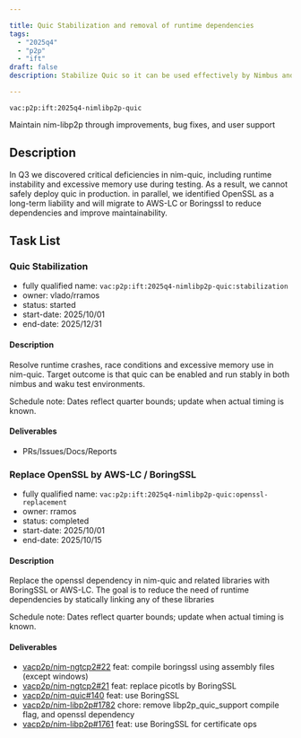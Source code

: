 ```yaml
---

title: Quic Stabilization and removal of runtime dependencies
tags:
  - "2025q4"
  - "p2p"
  - "ift"
draft: false
description: Stabilize Quic so it can be used effectively by Nimbus and Waku and remove OpenSSL Support

---
```


`vac:p2p:ift:2025q4-nimlibp2p-quic`

Maintain nim-libp2p through improvements, bug fixes, and user support

## Description

In Q3 we discovered critical deficiencies in nim-quic, including runtime instability and excessive memory use during testing. As a result, we cannot safely deploy quic in production. in parallel, we identified OpenSSL as a long-term liability and will migrate to AWS-LC or Boringssl to reduce dependencies and improve maintainability.

## Task List

### Quic Stabilization

* fully qualified name: `vac:p2p:ift:2025q4-nimlibp2p-quic:stabilization`
* owner: vlado/rramos
* status: started
* start-date: 2025/10/01
* end-date: 2025/12/31

#### Description
Resolve runtime crashes, race conditions and excessive memory use in nim-quic. Target outcome is that quic can be enabled and run stably in both nimbus and waku test environments.

Schedule note: Dates reflect quarter bounds; update when actual timing is known.
#### Deliverables
- PRs/Issues/Docs/Reports


### Replace OpenSSL by AWS-LC / BoringSSL

* fully qualified name: `vac:p2p:ift:2025q4-nimlibp2p-quic:openssl-replacement`
* owner: rramos
* status: completed
* start-date: 2025/10/01
* end-date: 2025/10/15

#### Description
Replace the openssl dependency in nim-quic and related libraries with BoringSSL or AWS-LC. The goal is to reduce the need of runtime dependencies by statically linking any of these libraries

Schedule note: Dates reflect quarter bounds; update when actual timing is known.
#### Deliverables
- [vacp2p/nim-ngtcp2#22](https://github.com/vacp2p/nim-ngtcp2/pull/22) feat: compile boringssl using assembly files (except windows)
- [vacp2p/nim-ngtcp2#21](https://github.com/vacp2p/nim-ngtcp2/pull/21) feat: replace picotls by BoringSSL
- [vacp2p/nim-quic#140](https://github.com/vacp2p/nim-quic/pull/140) feat: use BoringSSL
- [vacp2p/nim-libp2p#1782](https://github.com/vacp2p/nim-libp2p/pull/1782) chore: remove libp2p_quic_support compile flag, and openssl dependency
- [vacp2p/nim-libp2p#1761](https://github.com/vacp2p/nim-libp2p/pull/1761) feat: use BoringSSL for certificate ops
